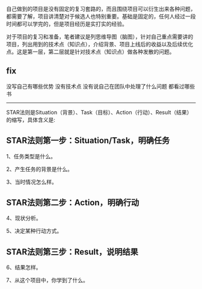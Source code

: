 自己做到的项目是没有固定的复习套路的，而且围绕项目可以衍生出来各种问题，都需要了解，项目讲清楚对于候选人也特别重要。基础是固定的，任何人经过一段时间都可以学完的，但是项目经历是实打实的经验。

对于项目的复习和准备，笔者建议是列思维导图（脑图），针对自己重点需要讲的项目，列出用到的技术点（知识点），介绍背景、项目上线后的收益以及后续优化点。这是第一层，第二层就是针对技术点（知识点）做各种发散的问题。

## fix

没写自己有哪些优势 没有技术点 没有说自己在团队中处理了什么问题
都看过哪些书

---

STAR法则是Situation（背景）、Task（目标）、Action（行动）、Result（结果）的缩写，具体含义是:

## STAR法则第一步：Situation/Task，明确任务

1、任务类型是什么。

2、产生任务的背景是什么。

3、当时情况怎么样。

## STAR法则第二步：Action，明确行动

4、现状分析。

5、决定某种行动方式。

## STAR法则第三步：Result，说明结果

6、结果怎样。

7、从这个项目中，你学到了什么。